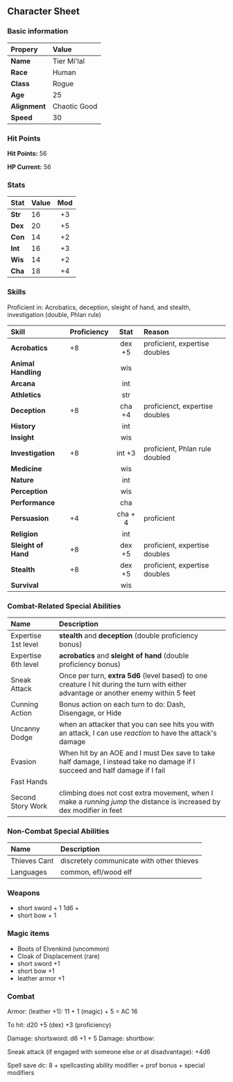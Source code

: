 ## Character Sheet

### Basic information

| Propery| Value|
|:--------|:-------|
| **Name** |  Tier Mi'lal   |
| **Race** | Human  |
| **Class** | Rogue |
| **Age** | 25 |
| **Alignment** | Chaotic Good | 
| **Speed**  | 30 |


### Hit Points

**Hit Points:**  56

**HP Current:**  56


### Stats

| Stat | Value | Mod  |
|:-----|:------|:------:|
| **Str** | 16 | +3 |
| **Dex** | 20 | +5   |
| **Con** | 14 | +2 |
| **Int** | 16 | +3 |
| **Wis** | 14 | +2 |
| **Cha** | 18 | +4 |


### Skills

Proficient in: Acrobatics, deception, sleight of hand, and stealth, investigation (double, Phlan rule)



|Skill | Proficiency | Stat | Reason| 
|:-----|:-----------|:-----:|:--------|
| **Acrobatics**       | +8 | dex +5 | proficient, expertise doubles|
| **Animal Handling**   |    | wis |
| **Arcana**           |    | int|
| **Athletics**         |    | str |
| **Deception**         | +8 | cha +4 | proficienct, expertise doubles|
| **History**           |    | int| |
| **Insight**           |    | wis | |
| **Investigation**     | +8 | int +3 | proficient, Phlan rule doubled|
| **Medicine**          |    | wis |  |
| **Nature**            |    | int | |
| **Perception**        |    | wis | |
| **Performance**       |    | cha | |
| **Persuasion**        | +4 | cha + 4 | proficient|
| **Religion**          |    | int | |
| **Sleight of Hand**   | +8 | dex +5 | proficient, expertise doubles|
| **Stealth**           | +8 | dex +5 | proficient, expertise doubles |
| **Survival**          |    | wis | |


### Combat-Related Special Abilities

| Name | Description |
|:-----|:------|
|Expertise 1st level  | **stealth** and **deception** (double proficiency bonus)| 
|Expertise 6th  level | **acrobatics** and **sleight of hand** (double proficiency bonus)| 
|Sneak Attack | Once per turn, **extra 5d6** (level based) to one creature I hit during the turn with either advantage or another enemy within 5 feet|
| Cunning Action | Bonus action on each turn to do: Dash, Disengage, or Hide|
| Uncanny Dodge | when an attacker that you can see hits you with an attack, I can  use _reaction_ to have the attack's damage|
|Evasion | When hit by an AOE and I must Dex save to take half damage, I instead take no damage if I succeed and half damage if I fail|
|Fast Hands|   | Affects _Cunning Action_. bonus action can be used for _use theives tools_ to disarm trap or lock, _sleight of hand_ check, or take the _use and object_ action.|
|Second Story Work| climbing does not cost extra movement,  when I make a _running jump_ the distance is increased by dex modifier in feet |

### Non-Combat Special Abilities

| Name | Description |
|:-----|:------|
|Thieves Cant| discretely communicate with other thieves|
|Languages | common, efl/wood elf|


### Weapons

* short sword + 1 1d6 + 
* short bow + 1


### Magic items

* Boots of Elvenkind (uncommon)
* Cloak of Displacement (rare)
* short sword +1
* short bow +1
* leather armor +1

### Combat

Armor: (leather +1): 11 + 1 (magic) + 5 = AC 16

To hit:  d20 +5 (dex) +3 (proficiency)

Damage:  shortsword: d6 +1 + 5 
Damage:  shortbow: 

Sneak attack (if engaged with someone else or at disadvantage):  +4d6

Spell save dc: 8 + spellcasting ability modifier + prof bonus + special modifiers

